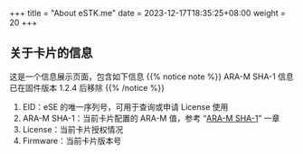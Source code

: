 +++
title = "About eSTK.me"
date =  2023-12-17T18:35:25+08:00
weight = 20
+++

## 关于卡片的信息

这是一个信息展示页面，包含如下信息
{{% notice note %}}
ARA-M SHA-1 信息已在固件版本 1.2.4 后移除
{{% /notice %}}

1. EID：eSE 的唯一序列号，可用于查询或申请 License 使用
2. ARA-M SHA-1：当前卡片配置的 ARA-M 值，参考 “[ARA-M SHA-1](../settings/ara-m-sha1)” 一章
3. License：当前卡片授权情况
4. Firmware：当前卡片版本号
